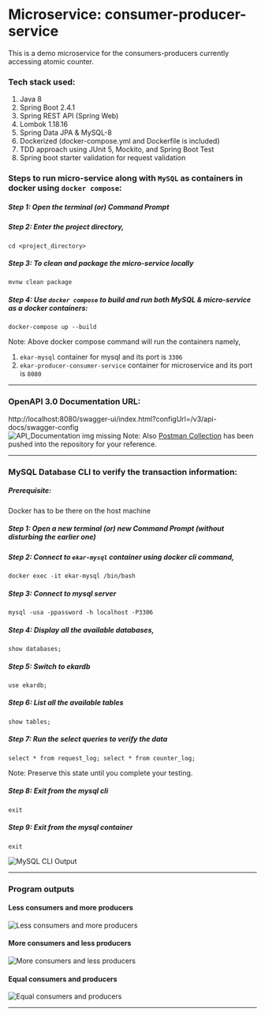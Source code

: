 # Microservice: consumer-producer-service
This is a demo microservice for the consumers-producers currently accessing atomic counter.

### Tech stack used:
1. Java 8
2. Spring Boot 2.4.1
3. Spring REST API (Spring Web)
4. Lombok 1.18.16
5. Spring Data JPA & MySQL-8
7. Dockerized (docker-compose.yml and Dockerfile is included)
8. TDD approach using JUnit 5, Mockito, and Spring Boot Test
10. Spring boot starter validation for request validation  

### Steps to run micro-service along with `MySQL` as containers in docker using `docker compose`:
##### Step 1: Open the terminal (or) Command Prompt
##### Step 2: Enter the project directory, 
    cd <project_directory>

##### Step 3: To clean and package the micro-service locally
    mvnw clean package

##### Step 4: Use `docker compose` to build and run both MySQL & micro-service as a docker containers:
    docker-compose up --build
Note: Above docker compose command will run the containers namely,
   1. `ekar-mysql` container for mysql and its port is `3306`
   2. `ekar-producer-consumer-service` container for microservice and its port is `8080`

---

### OpenAPI 3.0 Documentation URL:

http://localhost:8080/swagger-ui/index.html?configUrl=/v3/api-docs/swagger-config  
![API_Documentation img missing](https://raw.githubusercontent.com/vanathin/ekar-producer-consumer-service/main/img/swagger-ui.jpg)
Note: Also [Postman Collection](https://raw.githubusercontent.com/vanathin/ekar-producer-consumer-service/main/Ekar.postman_collection.json) has been pushed into the repository for your reference.

---

### MySQL Database CLI to verify the transaction information:
##### Prerequisite: 
Docker has to be there on the host machine
##### Step 1: Open a new terminal (or) new Command Prompt (without disturbing the earlier one)
##### Step 2: Connect to `ekar-mysql` container using docker cli command, 
    docker exec -it ekar-mysql /bin/bash
##### Step 3: Connect to mysql server
    mysql -usa -ppassword -h localhost -P3306
##### Step 4: Display all the available databases,
    show databases;
##### Step 5: Switch to ekardb
    use ekardb;
##### Step 6: List all the available tables
    show tables;
##### Step 7: Run the select queries to verify the data
    select * from request_log; select * from counter_log;
Note: Preserve this state until you complete your testing.
##### Step 8: Exit from the mysql cli
    exit
##### Step 9: Exit from the mysql container
    exit

![MySQL CLI Output](https://raw.githubusercontent.com/vanathin/ekar-producer-consumer-service/main/img/mysql_db_log.jpg)

---


### Program outputs

#### Less consumers and more producers
![Less consumers and more producers](https://raw.githubusercontent.com/vanathin/ekar-producer-consumer-service/main/img/More_Producer_Less_Consumer.JPG)

#### More consumers and less producers
![More consumers and less producers](https://raw.githubusercontent.com/vanathin/ekar-producer-consumer-service/main/img/Less_Producer_More_Consumer.JPG)

#### Equal consumers and producers
![Equal consumers and producers](https://raw.githubusercontent.com/vanathin/ekar-producer-consumer-service/main/img/Equal_Producer_Consumer.JPG)

---
